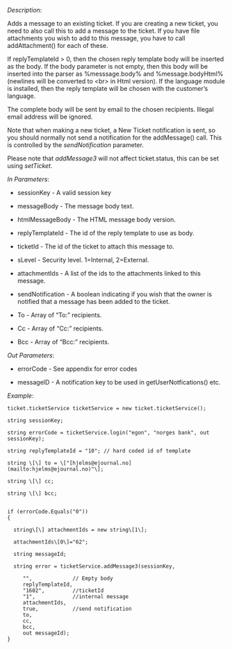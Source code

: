 <properties date="2016-06-24"
SortOrder="143"
/>

*Description*:

Adds a message to an existing ticket. If you are creating a new ticket, you need to also call this to add a message to the ticket. If you have file attachments you wish to add to this message, you have to call addAttachment() for each of these.

 

If replyTemplateId &gt; 0, then the chosen reply template body will be inserted as the body. If the body parameter is not empty, then this body will be inserted into the parser as %messsage.body% and %message.bodyHtml% (newlines will be converted to &lt;br&gt; in Html version). If the language module is installed, then the reply template will be chosen with the customer’s language.

 

The complete body will be sent by email to the chosen recipients. Illegal email address will be ignored.

Note that when making a new ticket, a New Ticket notification is sent, so you should normally not send a notification for the addMessage() call. This is controlled by the *sendNotification* parameter.

 

Please note that *addMessage3* will not affect ticket.status, this can be set using *setTicket*.

           

*In Parameters*:

* sessionKey            - A valid session key

* messageBody        - The message body text.

* htmlMessageBody  - The HTML message body version.

* replyTemplateId    - The id of the reply template to use as body.

* ticketId     - The id of the ticket to attach this message to.

* sLevel        - Security level. 1=Internal, 2=External.

* attachmentIds       - A list of the ids to the attachments linked to this message.

* sendNotification   - A boolean indicating if you wish that the owner is notified that a message has been added to the ticket.

* To  - Array of  “To:” recipients.

* Cc  - Array of “Cc:” recipients.

* Bcc            - Array of “Bcc:” recipients.

 

*Out Parameters*:

* errorCode  - See appendix for error codes

* messageID            - A notification key to be used in getUserNotfications() etc.

 

*Example*:
```
ticket.ticketService ticketService = new ticket.ticketService();

string sessionKey;

string errorCode = ticketService.login("egon", "norges bank", out sessionKey);

string replyTemplateId = "10"; // hard coded id of template

string \[\] to = \["[hjelms@ejournal.no](mailto:hjelms@ejournal.no)"\];

string \[\] cc;

string \[\] bcc;


if (errorCode.Equals("0"))
{

  string\[\] attachmentIds = new string\[1\];

  attachmentIds\[0\]="62";

  string messageId;

  string error = ticketService.addMessage3(sessionKey,

     "",             // Empty body
     replyTemplateId,
     "1602",         //ticketId
     "1",            //internal message  
     attachmentIds, 
     true,           //send notification
     to,
     cc,
     bcc,
     out messageId);
}
```